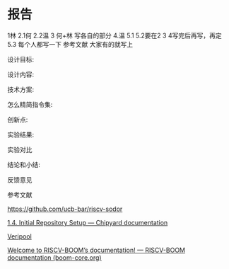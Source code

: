 # 报告

   

1林 
2.1何
2.2温
3 何+林 写各自的部分
4.温
5.1 5.2要在2 3 4写完后再写，再定
5.3 每个人都写一下
参考文献 大家有的就写上

设计目标:



设计内容:





技术方案:



怎么精简指令集:





创新点:



实验结果:



实验对比 



结论和小结:



反馈意见



参考文献

https://github.com/ucb-bar/riscv-sodor

[1.4. Initial Repository Setup — Chipyard documentation](https://chipyard.readthedocs.io/en/latest/Chipyard-Basics/Initial-Repo-Setup.html#initial-repository-setup)

[Veripool](https://www.veripool.org/verilator/)

[Welcome to RISCV-BOOM’s documentation! — RISCV-BOOM documentation (boom-core.org)](https://docs.boom-core.org/en/latest/)

